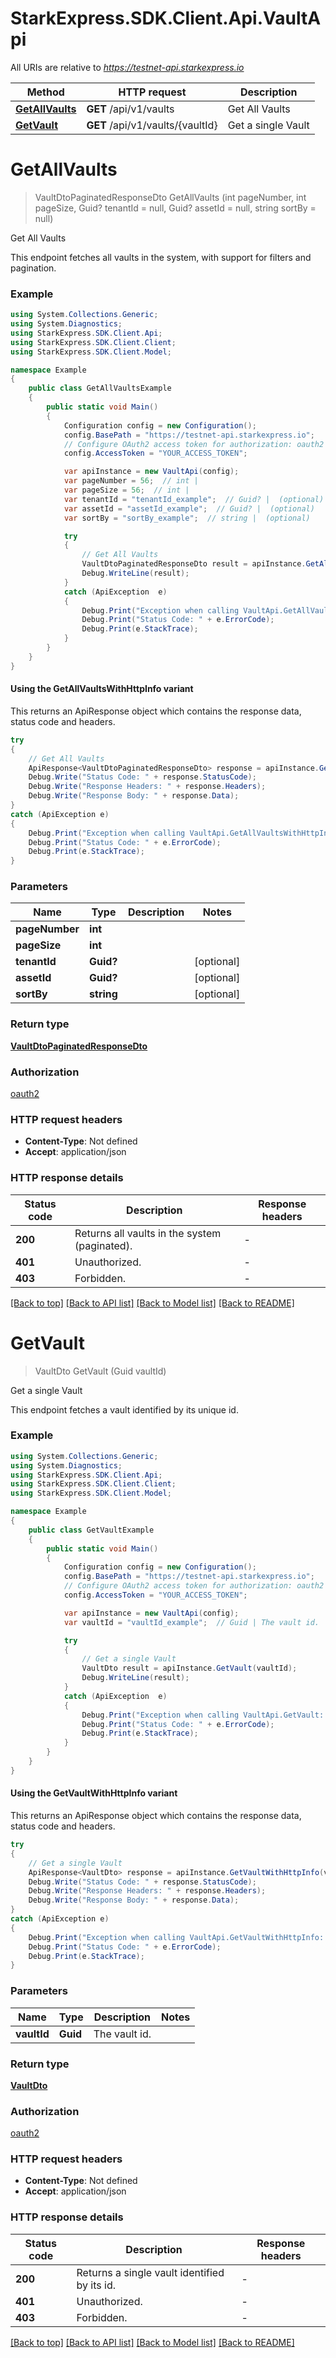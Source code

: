 # StarkExpress.SDK.Client.Api.VaultApi

All URIs are relative to *https://testnet-api.starkexpress.io*

| Method | HTTP request | Description |
|--------|--------------|-------------|
| [**GetAllVaults**](VaultApi.md#getallvaults) | **GET** /api/v1/vaults | Get All Vaults |
| [**GetVault**](VaultApi.md#getvault) | **GET** /api/v1/vaults/{vaultId} | Get a single Vault |

<a name="getallvaults"></a>
# **GetAllVaults**
> VaultDtoPaginatedResponseDto GetAllVaults (int pageNumber, int pageSize, Guid? tenantId = null, Guid? assetId = null, string sortBy = null)

Get All Vaults

This endpoint fetches all vaults in the system, with support for filters and pagination.

### Example
```csharp
using System.Collections.Generic;
using System.Diagnostics;
using StarkExpress.SDK.Client.Api;
using StarkExpress.SDK.Client.Client;
using StarkExpress.SDK.Client.Model;

namespace Example
{
    public class GetAllVaultsExample
    {
        public static void Main()
        {
            Configuration config = new Configuration();
            config.BasePath = "https://testnet-api.starkexpress.io";
            // Configure OAuth2 access token for authorization: oauth2
            config.AccessToken = "YOUR_ACCESS_TOKEN";

            var apiInstance = new VaultApi(config);
            var pageNumber = 56;  // int | 
            var pageSize = 56;  // int | 
            var tenantId = "tenantId_example";  // Guid? |  (optional) 
            var assetId = "assetId_example";  // Guid? |  (optional) 
            var sortBy = "sortBy_example";  // string |  (optional) 

            try
            {
                // Get All Vaults
                VaultDtoPaginatedResponseDto result = apiInstance.GetAllVaults(pageNumber, pageSize, tenantId, assetId, sortBy);
                Debug.WriteLine(result);
            }
            catch (ApiException  e)
            {
                Debug.Print("Exception when calling VaultApi.GetAllVaults: " + e.Message);
                Debug.Print("Status Code: " + e.ErrorCode);
                Debug.Print(e.StackTrace);
            }
        }
    }
}
```

#### Using the GetAllVaultsWithHttpInfo variant
This returns an ApiResponse object which contains the response data, status code and headers.

```csharp
try
{
    // Get All Vaults
    ApiResponse<VaultDtoPaginatedResponseDto> response = apiInstance.GetAllVaultsWithHttpInfo(pageNumber, pageSize, tenantId, assetId, sortBy);
    Debug.Write("Status Code: " + response.StatusCode);
    Debug.Write("Response Headers: " + response.Headers);
    Debug.Write("Response Body: " + response.Data);
}
catch (ApiException e)
{
    Debug.Print("Exception when calling VaultApi.GetAllVaultsWithHttpInfo: " + e.Message);
    Debug.Print("Status Code: " + e.ErrorCode);
    Debug.Print(e.StackTrace);
}
```

### Parameters

| Name | Type | Description | Notes |
|------|------|-------------|-------|
| **pageNumber** | **int** |  |  |
| **pageSize** | **int** |  |  |
| **tenantId** | **Guid?** |  | [optional]  |
| **assetId** | **Guid?** |  | [optional]  |
| **sortBy** | **string** |  | [optional]  |

### Return type

[**VaultDtoPaginatedResponseDto**](VaultDtoPaginatedResponseDto.md)

### Authorization

[oauth2](../README.md#oauth2)

### HTTP request headers

 - **Content-Type**: Not defined
 - **Accept**: application/json


### HTTP response details
| Status code | Description | Response headers |
|-------------|-------------|------------------|
| **200** | Returns all vaults in the system (paginated). |  -  |
| **401** | Unauthorized. |  -  |
| **403** | Forbidden. |  -  |

[[Back to top]](#) [[Back to API list]](../README.md#documentation-for-api-endpoints) [[Back to Model list]](../README.md#documentation-for-models) [[Back to README]](../README.md)

<a name="getvault"></a>
# **GetVault**
> VaultDto GetVault (Guid vaultId)

Get a single Vault

This endpoint fetches a vault identified by its unique id.

### Example
```csharp
using System.Collections.Generic;
using System.Diagnostics;
using StarkExpress.SDK.Client.Api;
using StarkExpress.SDK.Client.Client;
using StarkExpress.SDK.Client.Model;

namespace Example
{
    public class GetVaultExample
    {
        public static void Main()
        {
            Configuration config = new Configuration();
            config.BasePath = "https://testnet-api.starkexpress.io";
            // Configure OAuth2 access token for authorization: oauth2
            config.AccessToken = "YOUR_ACCESS_TOKEN";

            var apiInstance = new VaultApi(config);
            var vaultId = "vaultId_example";  // Guid | The vault id.

            try
            {
                // Get a single Vault
                VaultDto result = apiInstance.GetVault(vaultId);
                Debug.WriteLine(result);
            }
            catch (ApiException  e)
            {
                Debug.Print("Exception when calling VaultApi.GetVault: " + e.Message);
                Debug.Print("Status Code: " + e.ErrorCode);
                Debug.Print(e.StackTrace);
            }
        }
    }
}
```

#### Using the GetVaultWithHttpInfo variant
This returns an ApiResponse object which contains the response data, status code and headers.

```csharp
try
{
    // Get a single Vault
    ApiResponse<VaultDto> response = apiInstance.GetVaultWithHttpInfo(vaultId);
    Debug.Write("Status Code: " + response.StatusCode);
    Debug.Write("Response Headers: " + response.Headers);
    Debug.Write("Response Body: " + response.Data);
}
catch (ApiException e)
{
    Debug.Print("Exception when calling VaultApi.GetVaultWithHttpInfo: " + e.Message);
    Debug.Print("Status Code: " + e.ErrorCode);
    Debug.Print(e.StackTrace);
}
```

### Parameters

| Name | Type | Description | Notes |
|------|------|-------------|-------|
| **vaultId** | **Guid** | The vault id. |  |

### Return type

[**VaultDto**](VaultDto.md)

### Authorization

[oauth2](../README.md#oauth2)

### HTTP request headers

 - **Content-Type**: Not defined
 - **Accept**: application/json


### HTTP response details
| Status code | Description | Response headers |
|-------------|-------------|------------------|
| **200** | Returns a single vault identified by its id. |  -  |
| **401** | Unauthorized. |  -  |
| **403** | Forbidden. |  -  |

[[Back to top]](#) [[Back to API list]](../README.md#documentation-for-api-endpoints) [[Back to Model list]](../README.md#documentation-for-models) [[Back to README]](../README.md)


